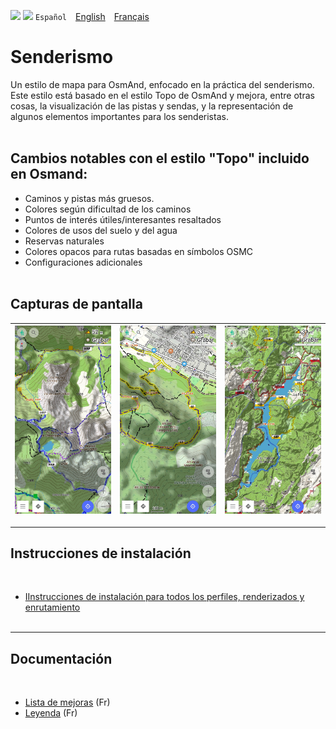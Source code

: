 <img src="https://github.com/osmandapp/OsmAnd-iOS/blob/master/Resources/Icons/Profile/ic_action_trekking_dark%403x.png" width="100" /> <img src="https://github.com/osmandapp/OsmAnd-iOS/blob/master/Resources/Icons/ic_custom_map_languge%403x.png" width="25" /> `Español`&emsp;[English](README_EN.md)&emsp;[Français](README.md)

# Senderismo

Un estilo de mapa para OsmAnd, enfocado en la práctica del senderismo.
Este estilo está basado en el estilo Topo de OsmAnd y mejora, entre otras cosas, la visualización de las pistas y sendas, y la representación de algunos elementos importantes para los senderistas.<br><br>


## Cambios notables con el estilo "Topo" incluido en Osmand:

- Caminos y pistas más gruesos.
- Colores según dificultad de los caminos
- Puntos de interés útiles/interesantes resaltados
- Colores de usos del suelo y del agua
- Reservas naturales
- Colores opacos para rutas basadas en símbolos OSMC
- Configuraciones adicionales<br><br>


## Capturas de pantalla<br>

| <img src="Screenshots/Senderismo_1.jpg" width="250" /> | <img src="Screenshots/Senderismo_2.jpg" width="250" /> | <img src="Screenshots/Senderismo_3.jpg" width="250" /> |
|:------------------------------------------------------:|:------------------------------------------------------:|:------------------------------------------------------:|

---

## Instrucciones de instalación
<br>

- [IInstrucciones de instalación para todos los perfiles, renderizados y enrutamiento](https://github.com/OsmAnd-Rendering/.github/wiki/ES%E2%80%94Descargar-e-Instalar)
<br><br>

---

## Documentación
<br>

- [Lista de mejoras](https://github.com/OsmAnd-Rendering/Hiking/wiki/%F0%9F%87%AB%F0%9F%87%B7-Fran%C3%A7ais-Am%C3%A9liorations-du-style-par-rapport-%C3%A0-Topo-d%E2%80%99OsmAnd) (Fr)<br>
- [Leyenda](https://github.com/OsmAnd-Rendering/Hiking/wiki/%F0%9F%87%AB%F0%9F%87%B7-Fran%C3%A7ais-L%C3%A9gende) (Fr)<br>

